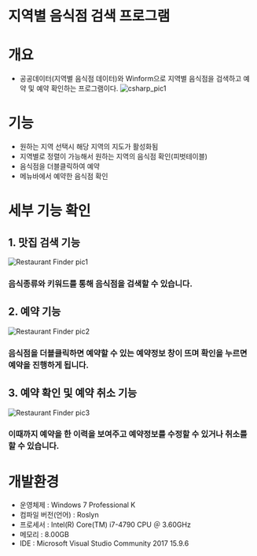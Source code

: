 # 지역별 음식점 검색 프로그램

# 개요
- 공공데이터(지역별 음식점 데이터)와 Winform으로 지역별 음식점을 검색하고 예약 및 예약 확인하는 프로그램이다.
![csharp_pic1](https://user-images.githubusercontent.com/49540920/61341476-66c5d700-a881-11e9-96a2-06ff7d4b8fa9.png)

# 기능
- 원하는 지역 선택시 해당 지역의 지도가 활성화됨
- 지역별로 정렬이 가능해서 원하는 지역의 음식점 확인(피벗테이블)
- 음식점을 더블클릭하여 예약
- 메뉴바에서 예약한 음식점 확인

# 세부 기능 확인

## 1. 맛집 검색 기능
![Restaurant Finder pic1](https://user-images.githubusercontent.com/49540920/61341992-9d045600-a883-11e9-8902-4bd6327b2c9b.png)
### 음식종류와 키워드를 통해 음식점을 검색할 수 있습니다.


## 2. 예약 기능
![Restaurant Finder pic2](https://user-images.githubusercontent.com/49540920/61341990-9d045600-a883-11e9-9b7d-d56f720efdaf.png)
### 음식점을 더블클릭하면 예약할 수 있는 예약정보 창이 뜨며 확인을 누르면 예약을 진행하게 됩니다.


## 3. 예약 확인 및 예약 취소 기능
![Restaurant Finder pic3](https://user-images.githubusercontent.com/49540920/61341991-9d045600-a883-11e9-9a65-a8b69d614ada.png)
### 이때까지 예약을 한 이력을 보여주고 예약정보를 수정할 수 있거나 취소를 할 수 있습니다.


# 개발환경
- 운영체제 : Windows 7 Professional K
- 컴파일 버전(언어) : Roslyn
- 프로세서 : Intel(R) Core(TM) i7-4790 CPU ＠ 3.60GHz
- 메모리 : 8.00GB
- IDE : Microsoft Visual Studio Community 2017 15.9.6


